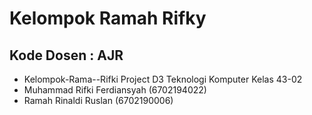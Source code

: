 # Kelompok Ramah  Rifky
## Kode Dosen : AJR

 - Kelompok-Rama--Rifki Project D3 Teknologi Komputer Kelas 43-02 
 - Muhammad Rifki Ferdiansyah  (6702194022)
 - Ramah Rinaldi Ruslan (6702190006)
